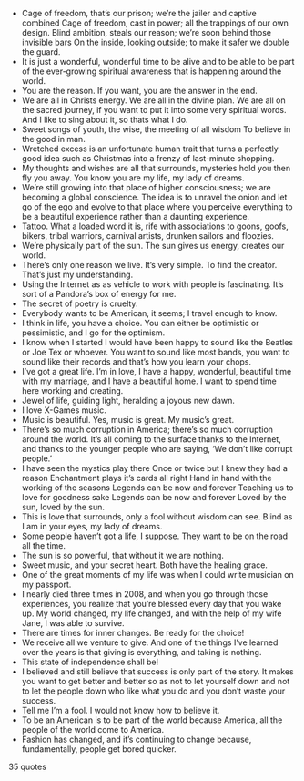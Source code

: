  - Cage of freedom, that’s our prison; we’re the jailer and captive combined Cage of freedom, cast in power; all the trappings of our own design. Blind ambition, steals our reason; we’re soon behind those invisible bars On the inside, looking outside; to make it safer we double the guard.
 - It is just a wonderful, wonderful time to be alive and to be able to be part of the ever-growing spiritual awareness that is happening around the world.
 - You are the reason. If you want, you are the answer in the end.
 - We are all in Christs energy. We are all in the divine plan. We are all on the sacred journey, if you want to put it into some very spiritual words. And I like to sing about it, so thats what I do.
 - Sweet songs of youth, the wise, the meeting of all wisdom To believe in the good in man.
 - Wretched excess is an unfortunate human trait that turns a perfectly good idea such as Christmas into a frenzy of last-minute shopping.
 - My thoughts and wishes are all that surrounds, mysteries hold you then fly you away. You know you are my life, my lady of dreams.
 - We’re still growing into that place of higher consciousness; we are becoming a global conscience. The idea is to unravel the onion and let go of the ego and evolve to that place where you perceive everything to be a beautiful experience rather than a daunting experience.
 - Tattoo. What a loaded word it is, rife with associations to goons, goofs, bikers, tribal warriors, carnival artists, drunken sailors and floozies.
 - We’re physically part of the sun. The sun gives us energy, creates our world.
 - There’s only one reason we live. It’s very simple. To find the creator. That’s just my understanding.
 - Using the Internet as as vehicle to work with people is fascinating. It’s sort of a Pandora’s box of energy for me.
 - The secret of poetry is cruelty.
 - Everybody wants to be American, it seems; I travel enough to know.
 - I think in life, you have a choice. You can either be optimistic or pessimistic, and I go for the optimism.
 - I know when I started I would have been happy to sound like the Beatles or Joe Tex or whoever. You want to sound like most bands, you want to sound like their records and that’s how you learn your chops.
 - I’ve got a great life. I’m in love, I have a happy, wonderful, beautiful time with my marriage, and I have a beautiful home. I want to spend time here working and creating.
 - Jewel of life, guiding light, heralding a joyous new dawn.
 - I love X-Games music.
 - Music is beautiful. Yes, music is great. My music’s great.
 - There’s so much corruption in America; there’s so much corruption around the world. It’s all coming to the surface thanks to the Internet, and thanks to the younger people who are saying, ‘We don’t like corrupt people.’
 - I have seen the mystics play there Once or twice but I knew they had a reason Enchantment plays it’s cards all right Hand in hand with the working of the seasons Legends can be now and forever Teaching us to love for goodness sake Legends can be now and forever Loved by the sun, loved by the sun.
 - This is love that surrounds, only a fool without wisdom can see. Blind as I am in your eyes, my lady of dreams.
 - Some people haven’t got a life, I suppose. They want to be on the road all the time.
 - The sun is so powerful, that without it we are nothing.
 - Sweet music, and your secret heart. Both have the healing grace.
 - One of the great moments of my life was when I could write musician on my passport.
 - I nearly died three times in 2008, and when you go through those experiences, you realize that you’re blessed every day that you wake up. My world changed, my life changed, and with the help of my wife Jane, I was able to survive.
 - There are times for inner changes. Be ready for the choice!
 - We receive all we venture to give. And one of the things I’ve learned over the years is that giving is everything, and taking is nothing.
 - This state of independence shall be!
 - I believed and still believe that success is only part of the story. It makes you want to get better and better so as not to let yourself down and not to let the people down who like what you do and you don’t waste your success.
 - Tell me I’m a fool. I would not know how to believe it.
 - To be an American is to be part of the world because America, all the people of the world come to America.
 - Fashion has changed, and it’s continuing to change because, fundamentally, people get bored quicker.

35 quotes